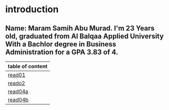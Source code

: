 # introduction 
## Name: Maram Samih Abu Murad. I'm 23 Years old, graduated from Al Balqaa Applied University With a Bachlor degree in Business Administration for a GPA 3.83 of 4.


| table of content |
|------------------|
|[read01](read01.md)|
|[reado2](read02.md)|
|[read04a](read04a.md)|
|[read04b](read04b.md)|

